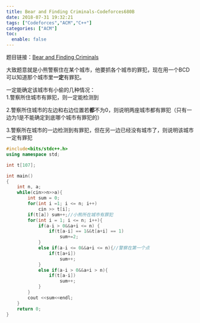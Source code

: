 ```yaml
---
title: Bear and Finding Criminals-Codeforces680B
date: 2018-07-31 19:32:21
tags: ["Codeforces","ACM","C++"]
categories: ["ACM"]
toc:
  enable: false
---
```


题目链接：[Bear and Finding Criminals](https://codeforces.com/problemset/problem/680/B)

大致题意就是小熊警察住在某个城市，他要抓各个城市的罪犯，现在用一个BCD可以知道那个城市里**一定**有罪犯。

一定能确定该城市有小偷的几种情况：  
1.警察所住城市有罪犯，则一定能检测到

2.警察所住城市的左边和右边位置若**都**不为0，则说明两座城市都有罪犯（只有一边为1是不能确定到底哪个城市有罪犯的）
                     
3.警察所在城市的一边检测到有罪犯，但在另一边已经没有城市了，则说明该城市一定有罪犯

<!--more-->

```cpp
#include<bits/stdc++.h>
using namespace std;

int t[107];

int main()
{
	int n, a;
	while(cin>>n>>a){
		int sum = 0;
		for(int i =1; i <= n; i++)
			cin >> t[i];
		if(t[a]) sum++;//小熊所在城市有罪犯
		for(int i = 1; i <= n; i++){
			if(a-i > 0&&a+i <= n) {
				if(t[a-i] == 1&&t[a+i] == 1)
					sum+=2;
			}
			else if(a-i <= 0&&a+i <= n){//警察在第一个点
				if(t[a+i])
					sum++;
			}
			else if(a-i > 0&&a+i > n){
				if(t[a-i])
					sum++;
			}
		}
		cout <<sum<<endl;
	}
	return 0;
}
```